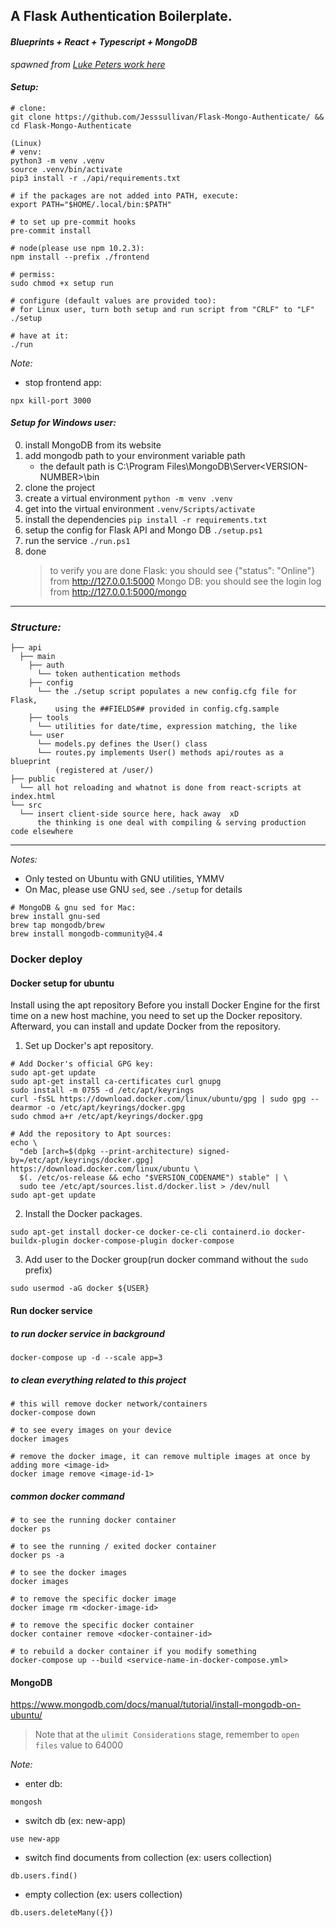 ## A Flask Authentication Boilerplate.

#### _Blueprints + React + Typescript + MongoDB_

_spawned from_ [_Luke Peters work here_](https://github.com/LukePeters/flask-mongo-api-boilerplate)

#### _Setup:_

```shell
# clone:
git clone https://github.com/Jesssullivan/Flask-Mongo-Authenticate/ && cd Flask-Mongo-Authenticate

(Linux)
# venv:
python3 -m venv .venv
source .venv/bin/activate
pip3 install -r ./api/requirements.txt

# if the packages are not added into PATH, execute:
export PATH="$HOME/.local/bin:$PATH"

# to set up pre-commit hooks
pre-commit install

# node(please use npm 10.2.3):
npm install --prefix ./frontend

# permiss:
sudo chmod +x setup run

# configure (default values are provided too):
# for Linux user, turn both setup and run script from "CRLF" to "LF"
./setup

# have at it:
./run
```

_Note:_

- stop frontend app:

```shell
npx kill-port 3000
```

#### _Setup for Windows user:_

0. install MongoDB from its website
1. add mongodb path to your environment variable path
   - the default path is C:\Program Files\MongoDB\Server\<VERSION-NUMBER>\bin
2. clone the project
3. create a virtual environment `python -m venv .venv`
4. get into the virtual environment `.venv/Scripts/activate`
5. install the dependencies `pip install -r requirements.txt`
6. setup the config for Flask API and Mongo DB `./setup.ps1`
7. run the service `./run.ps1`
8. done
   > to verify you are done
   > Flask: you should see {"status": "Online"} from http://127.0.0.1:5000
   > Mongo DB: you should see the login log from http://127.0.0.1:5000/mongo

---

### _Structure:_

```console
├── api
  ├── main
    ├── auth
      └── token authentication methods
    ├── config
      └── the ./setup script populates a new config.cfg file for Flask,
          using the ##FIELDS## provided in config.cfg.sample
    ├── tools
      └── utilities for date/time, expression matching, the like
    └── user
      └── models.py defines the User() class
      └── routes.py implements User() methods api/routes as a blueprint
          (registered at /user/)
├── public
  └── all hot reloading and whatnot is done from react-scripts at index.html
└── src
  └── insert client-side source here, hack away  xD
      the thinking is one deal with compiling & serving production code elsewhere
```

---

_Notes:_

- Only tested on Ubuntu with GNU utilities, YMMV
- On Mac, please use GNU `sed`, see `./setup` for details

```
# MongoDB & gnu sed for Mac:
brew install gnu-sed
brew tap mongodb/brew
brew install mongodb-community@4.4
```

### Docker deploy

#### Docker setup for ubuntu

Install using the apt repository
Before you install Docker Engine for the first time on a new host machine, you need to set up the Docker repository. Afterward, you can install and update Docker from the repository.

1. Set up Docker's apt repository.

```shell
# Add Docker's official GPG key:
sudo apt-get update
sudo apt-get install ca-certificates curl gnupg
sudo install -m 0755 -d /etc/apt/keyrings
curl -fsSL https://download.docker.com/linux/ubuntu/gpg | sudo gpg --dearmor -o /etc/apt/keyrings/docker.gpg
sudo chmod a+r /etc/apt/keyrings/docker.gpg

# Add the repository to Apt sources:
echo \
  "deb [arch=$(dpkg --print-architecture) signed-by=/etc/apt/keyrings/docker.gpg] https://download.docker.com/linux/ubuntu \
  $(. /etc/os-release && echo "$VERSION_CODENAME") stable" | \
  sudo tee /etc/apt/sources.list.d/docker.list > /dev/null
sudo apt-get update
```

2. Install the Docker packages.

```shell
sudo apt-get install docker-ce docker-ce-cli containerd.io docker-buildx-plugin docker-compose-plugin docker-compose
```

3. Add user to the Docker group(run docker command without the `sudo` prefix)

```shell
sudo usermod -aG docker ${USER}
```

#### Run docker service

##### to run docker service in background

```shell
docker-compose up -d --scale app=3
```

##### to clean everything related to this project
```shell
# this will remove docker network/containers
docker-compose down

# to see every images on your device
docker images

# remove the docker image, it can remove multiple images at once by adding more <image-id>
docker image remove <image-id-1>
```

##### common docker command

```shell
# to see the running docker container
docker ps

# to see the running / exited docker container
docker ps -a

# to see the docker images
docker images

# to remove the specific docker image
docker image rm <docker-image-id>

# to remove the specific docker container
docker container remove <docker-container-id>

# to rebuild a docker container if you modify something
docker-compose up --build <service-name-in-docker-compose.yml>
```

#### MongoDB

https://www.mongodb.com/docs/manual/tutorial/install-mongodb-on-ubuntu/

> Note that at the `ulimit Considerations` stage, remember to `open files` value to 64000

_Note:_

- enter db:

```shell
mongosh
```

- switch db (ex: new-app)

```shell
use new-app
```

- switch find documents from collection (ex: users collection)

```shell
db.users.find()
```

- empty collection (ex: users collection)

```shell
db.users.deleteMany({})
```
